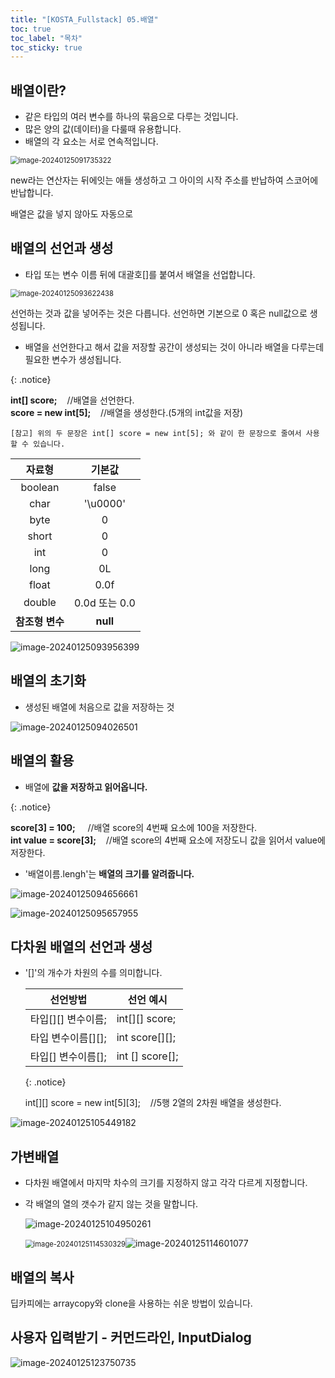 ```yaml
---
title: "[KOSTA_Fullstack] 05.배열"
toc: true
toc_label: "목차"
toc_sticky: true
---
```


## 배열이란?

- 같은 타입의 여러 변수를 하나의 묶음으로 다루는 것입니다.
- 많은 양의 값(데이터)을 다룰때 유용합니다.
- 배열의 각 요소는 서로 연속적입니다.

<img src="/../images/2024-01-25-배열/image-20240125091735322.png" alt="image-20240125091735322" style="zoom:80%;" />

new라는 연산자는  뒤에잇는 애들 생성하고 그 아이의 시작 주소를 반납하여 스코어에 반납합니다.

배열은 값을 넣지 않아도 자동으로 

## 배열의 선언과 생성

- 타입 또는 변수 이름 뒤에 대괄호[]를 붙여서 배열을 선업합니다.

<img src="/../images/2024-01-25-배열/image-20240125093622438.png" alt="image-20240125093622438" style="zoom:80%;" />

선언하는 것과 값을 넣어주는 것은 다릅니다. 선언하면 기본으로 0 혹은 null값으로 생성됩니다.

- 배열을 선언한다고 해서 값을 저장할 공간이 생성되는 것이 아니라 배열을 다루는데 필요한 변수가 생성됩니다.

{: .notice}

**int[] score;** &nbsp;&nbsp;&nbsp;//배열을 선언한다.<br/>**score = new int[5];** &nbsp;&nbsp;&nbsp;//배열을 생성한다.(5개의 int값을 저장)

`[참고] 위의 두 문장은 int[] score = new int[5]; 와 같이 한 문장으로 줄여서 사용할 수 있습니다.`



|     자료형      |    기본값     |
| :-------------: | :-----------: |
|     boolean     |     false     |
|      char       |   '\\u0000'   |
|      byte       |       0       |
|      short      |       0       |
|       int       |       0       |
|      long       |      0L       |
|      float      |     0.0f      |
|     double      | 0.0d 또는 0.0 |
| **참조형 변수** |   **null**    |

![image-20240125093956399](/../images/2024-01-25-배열/image-20240125093956399.png)



## 배열의 초기화

- 생성된 배열에 처음으로 값을 저장하는 것

![image-20240125094026501](/../images/2024-01-25-배열/image-20240125094026501.png)

## 배열의 활용

- 배열에 **값을 저장하고 읽어옵니다.**

{: .notice}

**score[3] = 100;** &nbsp;&nbsp;&nbsp; //배열 score의 4번째 요소에 100을 저장한다.<br/>**int value = score[3];** &nbsp;&nbsp;&nbsp;//배열 score의 4번째 요소에 저장도니 값을 읽어서 value에 저장한다.

- '배열이름.lengh'는 **배열의 크기를 알려줍니다.**

![image-20240125094656661](/../images/2024-01-25-배열/image-20240125094656661.png)

![image-20240125095657955](/../images/2024-01-25-배열/image-20240125095657955.png)



## 다차원 배열의 선언과 생성

- '[]'의 개수가 차원의 수를 의미합니다.

  | 선언방법             | 선언 예시         |
  | -------------------- | ----------------- |
  | 타입\[][] 변수이름;  | int\[][] score;   |
  | 타입 변수이름\[][];  | int score\[][];   |
  | 타입\[] 변수이름\[]; | int \[] score\[]; |

  {: .notice}

  int\[][] score = new int\[5][3]; &nbsp;&nbsp;&nbsp;//5행 2열의 2차원 배열을 생성한다.

![image-20240125105449182](/../images/2024-01-25-배열/image-20240125105449182.png)

## 가변배열

- 다차원 배열에서 마지막 차수의 크기를 지정하지 않고 각각 다르게 지정합니다.

- 각 배열의 열의 갯수가 같지 않는 것을 말합니다.

  ![image-20240125104950261](/../images/2024-01-25-배열/image-20240125104950261.png)

  <img src="/../images/2024-01-25-배열/image-20240125114530329.png" alt="image-20240125114530329" style="zoom:80%;" />![image-20240125114601077](/../images/2024-01-25-배열/image-20240125114601077.png)

  

## 배열의 복사

딥카피에는 arraycopy와 clone을 사용하는 쉬운 방법이 있습니다.

## 사용자 입력받기 - 커먼드라인, InputDialog

![image-20240125123750735](/../images/2024-01-25-배열/image-20240125123750735.png)